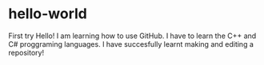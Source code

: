 # hello-world
First try
Hello! I am learning how to use GitHub.
I have to learn the C++ and C# proggraming languages.
I have succesfully learnt making and editing a repository!
